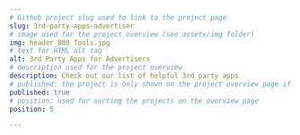 ```yaml
---
# Github project slug used to link to the project page
slug: 3rd-party-apps-advertiser
# image used for the project overview (see assets/img folder)
img: header_800_Tools.jpg
# text for HTML alt tag
alt: 3rd Party Apps for Advertisers
# description used for the project overview
description: Check out our list of helpful 3rd party apps 
# published: the project is only shown on the project overview page if set to true
published: true
# position: used for sorting the projects on the overview page 
position: 5

---
```

